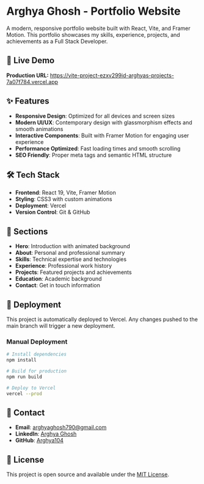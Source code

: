 # Arghya Ghosh - Portfolio Website

A modern, responsive portfolio website built with React, Vite, and Framer Motion. This portfolio showcases my skills, experience, projects, and achievements as a Full Stack Developer.

## 🚀 Live Demo

**Production URL:** https://vite-project-ezxv299id-arghyas-projects-7a07f784.vercel.app

## ✨ Features

- **Responsive Design**: Optimized for all devices and screen sizes
- **Modern UI/UX**: Contemporary design with glassmorphism effects and smooth animations
- **Interactive Components**: Built with Framer Motion for engaging user experience
- **Performance Optimized**: Fast loading times and smooth scrolling
- **SEO Friendly**: Proper meta tags and semantic HTML structure

## 🛠️ Tech Stack

- **Frontend**: React 19, Vite, Framer Motion
- **Styling**: CSS3 with custom animations
- **Deployment**: Vercel
- **Version Control**: Git & GitHub

## 📱 Sections

- **Hero**: Introduction with animated background
- **About**: Personal and professional summary
- **Skills**: Technical expertise and technologies
- **Experience**: Professional work history
- **Projects**: Featured projects and achievements
- **Education**: Academic background
- **Contact**: Get in touch information

## 🚀 Deployment

This project is automatically deployed to Vercel. Any changes pushed to the main branch will trigger a new deployment.

### Manual Deployment

```bash
# Install dependencies
npm install

# Build for production
npm run build

# Deploy to Vercel
vercel --prod
```

## 📧 Contact

- **Email**: arghyaghosh790@gmail.com
- **LinkedIn**: [Arghya Ghosh](https://linkedin.com/in/arghyaa-ghosh-48a046209)
- **GitHub**: [Arghya104](https://github.com/Arghya104)

## 📄 License

This project is open source and available under the [MIT License](LICENSE).